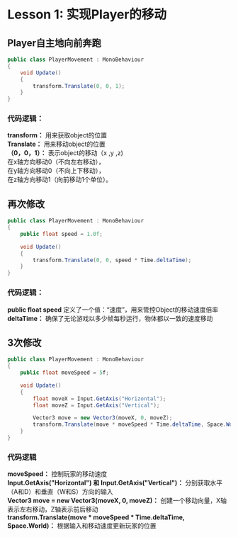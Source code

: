 # Lesson 1: 实现Player的移动
## Player自主地向前奔跑
```C#
public class PlayerMovement : MonoBehaviour
{
    void Update()
    {
        transform.Translate(0, 0, 1);
    }
}
```
### 代码逻辑：  
**transform：** 用来获取object的位置  
**Translate：** 用来移动object的位置  
**（0，0，1）：** 表示object的移动（x ,y ,z)  
在x轴方向移动0（不向左右移动），  
在y轴方向移动0（不向上下移动），  
在z轴方向移动1（向前移动1个单位）。  

## 再次修改
```C#
public class PlayerMovement : MonoBehaviour
{
    public float speed = 1.0f;

    void Update()
    {
        transform.Translate(0, 0, speed * Time.deltaTime);
    }
}
```
### 代码逻辑：  
**public float speed** 定义了一个值：“速度”，用来管控Object的移动速度倍率  
**deltaTime：** 确保了无论游戏以多少帧每秒运行，物体都以一致的速度移动  

## 3次修改
```C#
public class PlayerMovement : MonoBehaviour
{
    public float moveSpeed = 5f;

    void Update()
    {
        float moveX = Input.GetAxis("Horizontal");
        float moveZ = Input.GetAxis("Vertical");

        Vector3 move = new Vector3(moveX, 0, moveZ);
        transform.Translate(move * moveSpeed * Time.deltaTime, Space.World);
    }
}
```
### 代码逻辑
**moveSpeed：** 控制玩家的移动速度    
**Input.GetAxis("Horizontal") 和 Input.GetAxis("Vertical")：** 分别获取水平（A和D）和垂直（W和S）方向的输入   
**Vector3 move = new Vector3(moveX, 0, moveZ)：** 创建一个移动向量，X轴表示左右移动，Z轴表示前后移动   
**transform.Translate(move * moveSpeed * Time.deltaTime, Space.World)：** 根据输入和移动速度更新玩家的位置   
